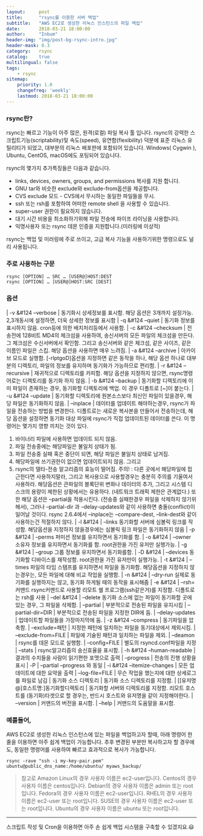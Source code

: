 ```yaml
---
layout:     post
title:      "rsync를 이용한 서버 백업"
subtitle:   "AWS EC2로 생성한 리눅스 인스턴스의 파일 백업"
date:       2018-03-21 18:00:00
author:     "Inbum"
header-img: "img/post-bg-rsync-intro.jpg"
header-mask: 0.3
category:   rsync
catalog:    true
multilingual: false
tags:
    - rsync
sitemap:
    priority: 1.0
    changefreq: 'weekly'
    lastmod: 2018-03-21 18:00:00
---
```


### rsync란? 
rsync는 빠르고 기능이 아주 많은, 원격(로컬) 파일 복사 툴 입니다. rsync의 강력한 스크립트기능(scriptability)및 속도(speed), 유연함(flexibility) 덕분에 표준 리눅스 유틸리티가 되었고, 대부분의 리눅스 배포판에 포함되어 있습니다. Windows( Cygwin ), Ubuntu, CentOS, macOS에도 포팅되어 있습니다.

rsync의 몇가지 추가특징들은 다음과 같습니다.
- links, devices, owners, groups, and permissions 복사를 지원 합니다.
- GNU tar와 비슷한 exclude와 exclude-from옵션을 제공합니다.
- CVS exclude 모드 - CVS에서 무시하는 동일한 파일들을 무시.
- ssh 또는 rsh를 포함하여 어떠한 remote shell 을 사용할 수 있습니다.
- super-user 권한이 필요하지 않습니다.
- 대기 시간 비용을 최소화하기위해 파일 전송에 파이프 라이닝을 사용합니다.
- 익명사용자 또는 rsync 데몬 인증을 지원합니다.(미러링에 이상적)

rsync는 백업 및 미러링에 주로 쓰이고, 고급 복사 기능을 사용하기위한 명령으로도 널리 사용됩니다.

### 주로 사용하는 구문
~~~
rsync [OPTION] … SRC … [USER@]HOST:DEST
rsync [OPTION] … [USER@]HOST:SRC [DEST]
~~~


### 옵션
 | -v &#124 –verbose | 동기화시 상세정보를 표시함. 해당 옵션은 3개까지 설정가능. 2,3개동시에 설정하면, 더욱 상세한 정보를 표시함
 | -q &#124 –quiet | 동기화 정보를 표시하지 않음. cron등에 의한 배치처리등에서 사용함.
 | -c &#124 –checksum | 전송전에 128비트 MD4의 체크섬을 사용하여, 송신서버의 모든 파일의 체크섬을 만든다. 그 체크섬은 수신서버에서 확인함. 그리고 송신서버와 같은 체크섬, 같은 사이즈, 같은 이름인 파일은 스킵. 해당 옵션을 사용하면 매우 느려짐.
 | -a &#124 –archive | 아카이브 모드로 실행함. [-rlptgoD]옵션을 지정하면 같은 동작을 하나, 해당 옵션 하나로 대부분의 디렉토리, 파일의 정보를 유지하며 동기화가 가능하므로 편리함.
 | -r &#124 –recursive | 재귀적으로 디렉토리를 카피함. 해당 옵션을 지정하지 않으면, rsync명령어로는 디렉토리를 동기화 하지 않음.
 | -b &#124 –backup | 동기화할 디렉토리에 이미 파일이 존재하는 경우, 동기화할 디렉토리에 백업. 이 경우 디폴트로 [~]이 붙는다.
 | -u &#124 –update | 동기화할 디렉토리에 원본소스보다 최신인 파일이 있을경우, 해당 파일은 동기화하지 않음.
 | –inplace | 데이터를 업데이트 해야하는경우, rsync가 파일을 전송하는 방법을 변경한다. 디폴트로는 새로운 복사본을 만들어서 전송하는데, 해당 옵션을 설정하면 동기화 대상 파일에 rsync가 직접 업데이트된 데이터를 쓴다.
이 명령어는 몇가지 영향 끼치는 것이 있다.
1) 바이너리 파일에 사용하면 업데이트 되지 않음.
2) 파일 전송중에는 해당파일은 불일치 상태가 됨.
3) 파일 전송중 실패 혹은 중단이 되면, 해당 파일은 불일치 상태로 남겨짐.
4) 해당파일에 쓰기권한이 없으면 업데이트되지 않음. 그리고
5) rsync의 델타-전송 알고리즘의 효능이 떨어짐.
주의! : 다른 곳에서 해당파일에 접근한다면 사용하지말라, 그리고 복사용으로 사용할경우는 충분히 주의를 기울여서 사용하라.
해당옵션은 큰파일의 블록단위 변화나 데이터의 추가, 그리고 시스템 디스크의 용량이 제한된 상황에서는 유용하다. (네트워크 트래픽 제한은 관계없다.)
또한 해당 옵션은 –partial을 적용시킨다. (전송중 실패한경우 파일을 삭제하지 않기위해서), 그러나 –partial-dir 과 –delay-updates와 같이 사용하면 충돌(conflict)이 일어날 것이다.
rsync 2.6.4에서 –inplace는 –compare-dest, –link-dest와 같이 사용하는건 적절하지 않다.
 | -l &#124 | –links	동기화할 서버에 심볼릭 링크를 작성함. 해당옵션을 지정하지 않을경우에는 심볼릭 링크 파일은 동기화하지 않음
 | -p &#124 | –perms	퍼미션 정보를 유지하면서 동기화를 함.
 | -o &#124 | –owner	소유자 정보를 유지하면서 동기화를 함. root권한을 가진 유저만 실행가능.
 | -g &#124 | –group	그룹 정보를 유지하면서 동기화를함.
 | -D &#124 | –devices	동기화할 디바이스를 재작성함. root권한을 가진 유저만이 실행가능.
 | -t &#124 | –times	파일의 타임 스탬프를 유지하면서 파일을 동기화함. 해당옵션을 지정하지 않는경우는, 모든 파일에 대해 비교 작업을 실행함.
 | -n &#124 | –dry-run	실제로 동기화를 실행하지는 않고, 동기화 하게될 때의 동작을 표시해줌
 | -e &#124 | –rsh=커맨드	rsync커맨드로 사용할 리모트 쉘 프로그램(ssh같은거)를 지정함. 디폴트로는 rsh를 사용
 | –del &#124 | –delete	동기화 소스에 없는 파일이 동기화할 곳에 있는 경우, 그 파일을 삭제함.
 | –partial | 부분적으로 전송된 파일을 유지시킴
 | –partial-dir=DIR | 부분적으로 전송된 파일을 지정한 DIR에 둠.
 | –delay-updates | 업데이트할 파일들을 가장마지막에 둠.
 | -z &#124 –compress | 동기파일을 압축함.
 | –exclude=패턴 | 지정한 패턴에 일치하는 파일을 동기대상에서 제외시킴.
 | –exclude-from=FILE | 파일에 기술된 패턴과 일치하는 파일을 제외.
 | –deamon | rsync를 데몬 모드로 실행함.
 | –config=FILE | 별도의 rsyncd.conf파일을 지정
 | –stats | rsync알고리즘의 송신효율을 표시함.
 | -h &#124 –human-readable | 결과의 수치들을 사람이 읽기편한 포맷으로 출력
 | –progress | 전송의 진행 상황을 표시
 | -P | –partial –progress 와 동일
 | -i &#124 –itemize-changes | 모든 업데이트에 대한 요약을 출력
 | –log-file=FILE | 무슨 작업을 했는지에 대한 상세로그를 파일로 남김
 | 동기화 소스 디렉토리 | 동기화 소스 디렉토리를 지정함.
 | [[유저명@]호스트명:]동기화할디렉토리 | 동기화할 서버와 디렉토리를 지정함. 리모트 호스트를 (동기화)타겟으로 할 경우는, 반드시 호스트와 유저명을 같이 지정해야한다.
 | –version | 커맨드의 버전을 표시함.
 | –help | 커맨드의 도움말을 표시함.

### 예를들어,
AWS EC2로 생성한 리눅스 인스턴스에 있는 파일을 백업하고자 할때, 아래 명령어 한줄을 이용하면 아주 쉽게 백업이 가능합니다.
추후 변경된 부분만 복사하고자 할 경우에도, 동일한 명령어를 사용하여 빠르고 효과적으로 복사가 가능합니다.
~~~
rsync -rave "ssh -i my-key-pair.pem" ubuntu@public_dns_name:/home/ubuntu/ myaws_backup/ 
~~~

> 참고로
> Amazon Linux의 경우 사용자 이름은 ec2-user입니다. 
> Centos의 경우 사용자 이름은 centos입니다. 
> Debian의 경우 사용자 이름은 admin 또는 root입니다. 
> Fedora의 경우 사용자 이름은 ec2-user입니다. 
> RHEL의 경우 사용자 이름은 ec2-user 또는 root입니다. 
> SUSE의 경우 사용자 이름은 ec2-user 또는 root입니다. 
> Ubuntu의 경우 사용자 이름은 ubuntu 또는 root입니다.

***

스크립트 작성 및 Cron을 이용하면 아주 손 쉽게 백업 시스템을 구축할 수 있겠지요.:smiley:

